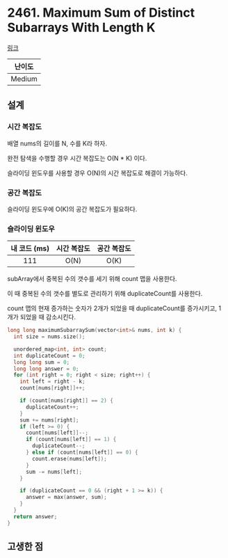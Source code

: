 # 2461. Maximum Sum of Distinct Subarrays With Length K

[링크](https://leetcode.com/problems/maximum-sum-of-distinct-subarrays-with-length-k/description/)

| 난이도 |
| :----: |
| Medium |

## 설계

### 시간 복잡도

배열 nums의 길이를 N, 수를 K라 하자.

완전 탐색을 수행할 경우 시간 복잡도는 O(N \* K) 이다.

슬라이딩 윈도우를 사용할 경우 O(N)의 시간 복잡도로 해결이 가능하다.

### 공간 복잡도

슬라이딩 윈도우에 O(K)의 공간 복잡도가 필요하다.

### 슬라이딩 윈도우

| 내 코드 (ms) | 시간 복잡도 | 공간 복잡도 |
| :----------: | :---------: | :---------: |
|     111      |    O(N)     |    O(K)     |

subArray에서 중복된 수의 갯수를 세기 위해 count 맵을 사용한다.

이 때 중복된 수의 갯수를 별도로 관리하기 위해 duplicateCount를 사용한다.

count 맵의 현재 증가하는 숫자가 2개가 되었을 때 duplicateCount를 증가시키고, 1개가 되었을 때 감소시킨다.

```cpp
long long maximumSubarraySum(vector<int>& nums, int k) {
  int size = nums.size();

  unordered_map<int, int> count;
  int duplicateCount = 0;
  long long sum = 0;
  long long answer = 0;
  for (int right = 0; right < size; right++) {
    int left = right - k;
    count[nums[right]]++;

    if (count[nums[right]] == 2) {
      duplicateCount++;
    }
    sum += nums[right];
    if (left >= 0) {
      count[nums[left]]--;
      if (count[nums[left]] == 1) {
        duplicateCount--;
      } else if (count[nums[left]] == 0) {
        count.erase(nums[left]);
      }
      sum -= nums[left];
    }

    if (duplicateCount == 0 && (right + 1 >= k)) {
      answer = max(answer, sum);
    }
  }
  return answer;
}
```

## 고생한 점
